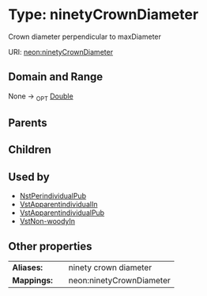 
# Type: ninetyCrownDiameter


Crown diameter perpendicular to maxDiameter

URI: [neon:ninetyCrownDiameter](https://data.neonscience.org/ninetyCrownDiameter)


## Domain and Range

None ->  <sub>OPT</sub> [Double](types/Double.md)

## Parents


## Children


## Used by

 * [NstPerindividualPub](NstPerindividualPub.md)
 * [VstApparentindividualIn](VstApparentindividualIn.md)
 * [VstApparentindividualPub](VstApparentindividualPub.md)
 * [VstNon-woodyIn](VstNon-woodyIn.md)

## Other properties

|  |  |  |
| --- | --- | --- |
| **Aliases:** | | ninety crown diameter |
| **Mappings:** | | neon:ninetyCrownDiameter |

